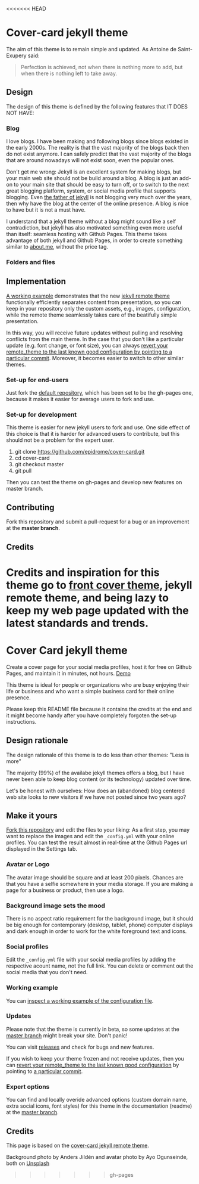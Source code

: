<<<<<<< HEAD
# Cover-card jekyll theme

The aim of this theme is to remain simple and updated. As Antoine de Saint-Exupery said:

> Perfection is achieved, not when there is nothing more to add, but when there is nothing left to take away.

## Design

The design of this theme is defined by the following features that IT DOES NOT HAVE:

### Blog

I love blogs. I have been making and following blogs since blogs existed in the early 2000s. The reality is that the vast majority of the blogs back then do not exist anymore. I can safely predict that the vast majority of the blogs that are around nowadays will not exist soon, even the popular ones.

Don't get me wrong: Jekyll is an excellent system for making blogs, but your main web site should not be build around a blog. A blog is just an add-on to your main site that should be easy to turn off, or to switch to the next great blogging platform, system, or social media profile that supports blogging. Even [the father of jekyll](http://tom.preston-werner.com/) is not blogging very much over the years, then why have the blog at the center of the online presence. A blog is nice to have but it is not a must have.

I understand that a jekyll theme without a blog might sound like a self contradiction, but jekyll has also motivated something even more useful than itself: seamless hosting with Github Pages. This theme takes advantage of both jekyll and Github Pages, in order to create something similar to [about.me](https://about.me/), without the price tag.

### Folders and files



## Implementation

[A working example](https://epidrome.github.io/cover-card) demonstrates that the new [jekyll remote theme](https://github.com/blog/2464-use-any-theme-with-github-pages) functionally efficiently separates content from presentation, so you can keep in your repository only the custom assets, e.g., images, configuration, while the remote theme seamlessly takes care of the beatifully simple presentation.

In this way, you will receive future updates without pulling and resolving conflicts from the main theme. In the case that you don't like a particular update (e.g. font change, or font size), you can always [revert your remote_theme to the last known good configuration by pointing to a particular commit](https://github.com/benbalter/jekyll-remote-theme). Moreover, it becomes easier to switch to other similar themes.

### Set-up for end-users

Just fork the [default repository](https://github.com/epidrome/cover-card), which has been set to be the gh-pages one, because it makes it easier for average users to fork and use.

### Set-up for development

This theme is easier for new jekyll users to fork and use. One side effect of this choice is that it is harder for advanced users to contribute, but this should not be a problem for the expert user.

1. git clone https://github.com/epidrome/cover-card.git
2. cd cover-card
3. git checkout master
4. git pull

Then you can test the theme on gh-pages and develop new features on master branch.

## Contributing

Fork this repository and submit a pull-request for a bug or an improvement at the **master branch**.

## Credits

Credits and inspiration for this theme go to [front cover theme](https://dashingcode.github.io/front-cover/), jekyll remote theme, and being lazy to keep my web page updated with the latest standards and trends.
=======
# Cover Card jekyll theme

Create a cover page for your social media profiles, host it for free on Github Pages, and maintain it in minutes, not hours. [Demo](https://epidrome.github.io/cover-card)

This theme is ideal for people or organizations who are busy enjoying their life or business and who want a simple business card for their online presence.

Please keep this README file because it contains the credits at the end and it might become handy after you have completely forgoten the set-up instructions.

## Design rationale

The design rationale of this theme is to do less than other themes: "Less is more"

The majority (99%) of the availabe jekyll themes offers a blog, but I have never been able to keep blog content (or its technology) updated over time.

Let's be honest with ourselves: How does an (abandoned) blog centered web site looks to new visitors if we have not posted since two years ago?

## Make it yours

[Fork this repository](https://github.com/epidrome/cover-card/fork) and edit the files to your liking: As a first step, you may want to replace the images and edit the `_config.yml` with your online profiles. You can test the result almost in real-time at the Github Pages url displayed in the Settings tab.

### Avatar or Logo

The avatar image should be square and at least 200 pixels. Chances are that you have a selfie somewhere in your media storage. If you are making a page for a business or product, then use a logo.

### Background image sets the mood

There is no aspect ratio requirement for the background image, but it should be big enough for contemporary (desktop, tablet, phone) computer displays and dark enough in order to work for the white foreground text and icons.

### Social profiles

Edit the `_config.yml` file with your social media profiles by adding the respective acount name, not the full link. You can delete or comment out the social media that you don't need.

### Working example

You can [inspect a working example of the configuration file](https://github.com/epidrome/home/blob/master/_config.yml).

### Updates

Please note that the theme is currently in beta, so some updates at the [master branch](https://github.com/epidrome/cover-card/tree/master) might break your site. Don't panic! 

You can visit [releases](https://github.com/epidrome/cover-card/releases) and check for bugs and new features.

If you wish to keep your theme frozen and not receive updates, then you can [revert your remote_theme to the last known good configuration](https://github.com/benbalter/jekyll-remote-theme) by pointing to [a particular commit](https://github.com/epidrome/cover-card/commits/master).

### Expert options

You can find and locally overide advanced options (custom domain name, extra social icons, font styles) for this theme in the documentation (readme) at the [master branch](https://github.com/epidrome/cover-card/tree/master).

## Credits

This page is based on the [cover-card jekyll remote theme](https://github.com/epidrome/cover-card/tree/master).

Background photo by Anders Jildén and avatar photo by Ayo Ogunseinde, both on [Unsplash](https://unsplash.com/)
>>>>>>> gh-pages
